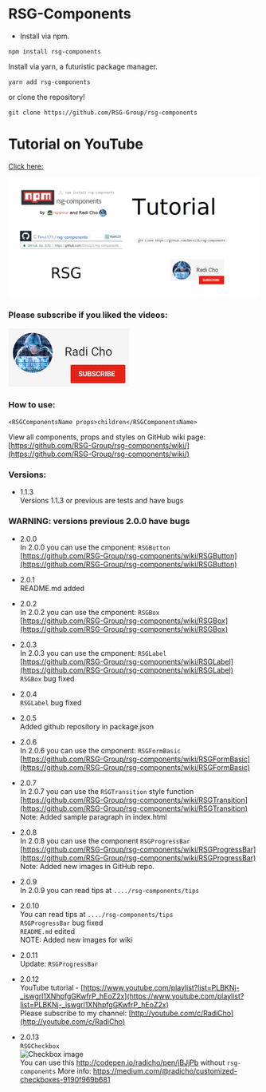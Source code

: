 # RSG-Components #

* Install via npm.
```
npm install rsg-components
```
Install via yarn, a futuristic package manager.
```
yarn add rsg-components
```
or clone the repository!
```
git clone https://github.com/RSG-Group/rsg-components
```

# Tutorial on YouTube
[Click here:](https://www.youtube.com/playlist?list=PLBKNj-_iswgrl1XNhpfgGKwfrP_hEoZ2x)

[![tutorial](images/tutorial.png)](https://www.youtube.com/playlist?list=PLBKNj-_iswgrl1XNhpfgGKwfrP_hEoZ2x)

### Please subscribe if you liked the videos: </br>
 [![click here](images/channel.png)](https://www.youtube.com/c/RadiCho)

### How to use: ###
```
<RSGComponentsName props>children</RSGComponentsName>
```

View all components, props and styles on GitHub wiki page: [https://github.com/RSG-Group/rsg-components/wiki/](https://github.com/RSG-Group/rsg-components/wiki/)

### Versions: ###
* 1.1.3 <br>
Versions 1.1.3 or previous are tests and have bugs

### WARNING: versions previous 2.0.0 have bugs ###

* 2.0.0 <br>
In 2.0.0 you can use the cmponent: ``` RSGButton ``` <br>
[https://github.com/RSG-Group/rsg-components/wiki/RSGButton](https://github.com/RSG-Group/rsg-components/wiki/RSGButton)

* 2.0.1 <br>
README.md added

* 2.0.2 <br>
In 2.0.2 you can use the cmponent: ``` RSGBox ``` <br>
[https://github.com/RSG-Group/rsg-components/wiki/RSGBox](https://github.com/RSG-Group/rsg-components/wiki/RSGBox)

* 2.0.3 <br>
In 2.0.3 you can use the cmponent: ``` RSGLabel ``` <br>
[https://github.com/RSG-Group/rsg-components/wiki/RSGLabel](https://github.com/RSG-Group/rsg-components/wiki/RSGLabel) <br/>
``` RSGBox ``` bug fixed

* 2.0.4 <br>
``` RSGLabel ``` bug fixed

* 2.0.5 <br>
Added github repository in package.json

* 2.0.6 <br>
In 2.0.6 you can use the cmponent: ``` RSGFormBasic ``` <br>
[https://github.com/RSG-Group/rsg-components/wiki/RSGFormBasic](https://github.com/RSG-Group/rsg-components/wiki/RSGFormBasic)

* 2.0.7 <br>
In 2.0.7 you can use the ``` RSGTransition ``` style function <br>
[https://github.com/RSG-Group/rsg-components/wiki/RSGTransition](https://github.com/RSG-Group/rsg-components/wiki/RSGTransition) <br>
Note: Added sample paragraph in index.html

* 2.0.8 <br>
In 2.0.8 you can use the component ``` RSGProgressBar ``` <br>
[https://github.com/RSG-Group/rsg-components/wiki/RSGProgressBar](https://github.com/RSG-Group/rsg-components/wiki/RSGProgressBar) <br>
Note: Added new images in GitHub repo.

* 2.0.9 <br>
In 2.0.9 you can read tips at ``` ..../rsg-components/tips ``` <br>

* 2.0.10 <br>
You can read tips at ``` ..../rsg-components/tips ``` <br>
``` RSGProgressBar ``` bug fixed <br>
``` README.md ``` edited <br>
NOTE: Added new images for wiki

* 2.0.11 <br>
Update: ``` RSGProgressBar ```

* 2.0.12 <br>
YouTube tutorial - [https://www.youtube.com/playlist?list=PLBKNj-_iswgrl1XNhpfgGKwfrP_hEoZ2x](https://www.youtube.com/playlist?list=PLBKNj-_iswgrl1XNhpfgGKwfrP_hEoZ2x) </br>
Please subscribe to my channel: [http://youtube.com/c/RadiCho](http://youtube.com/c/RadiCho)

* 2.0.13 <br>
``` RSGCheckbox ``` <br> ![Checkbox image](https://raw.githubusercontent.com/RSG-Group/rsg-components/master/images/Checkboxes.png)
<br> You can use this http://codepen.io/radicho/pen/jBJjPb without ```rsg-components``` More info:
https://medium.com/@radicho/customized-checkboxes-9190f969b681
